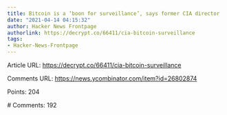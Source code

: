 ```yaml
---
title: Bitcoin is a ‘boon for surveillance’, says former CIA director
date: "2021-04-14 04:15:32"
author: Hacker News Frontpage
authorlink: https://decrypt.co/66411/cia-bitcoin-surveillance
tags:
- Hacker-News-Frontpage
---
```


<p>Article URL: <a href="https://decrypt.co/66411/cia-bitcoin-surveillance">https://decrypt.co/66411/cia-bitcoin-surveillance</a></p>
<p>Comments URL: <a href="https://news.ycombinator.com/item?id=26802874">https://news.ycombinator.com/item?id=26802874</a></p>
<p>Points: 204</p>
<p># Comments: 192</p>
